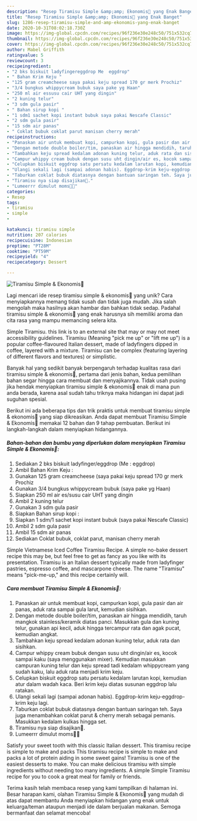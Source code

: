 ```yaml
---
description: "Resep Tiramisu Simple &amp;amp; Ekonomis🍰 yang Enak Banget"
title: "Resep Tiramisu Simple &amp;amp; Ekonomis🍰 yang Enak Banget"
slug: 1286-resep-tiramisu-simple-and-amp-ekonomis-yang-enak-banget
date: 2020-10-31T08:02:18.730Z
image: https://img-global.cpcdn.com/recipes/96f236e30e248c50/751x532cq70/tiramisu-simple-ekonomis🍰-foto-resep-utama.jpg
thumbnail: https://img-global.cpcdn.com/recipes/96f236e30e248c50/751x532cq70/tiramisu-simple-ekonomis🍰-foto-resep-utama.jpg
cover: https://img-global.cpcdn.com/recipes/96f236e30e248c50/751x532cq70/tiramisu-simple-ekonomis🍰-foto-resep-utama.jpg
author: Mabel Griffith
ratingvalue: 5
reviewcount: 3
recipeingredient:
- "2 bks biskuit ladyfingereggdrop Me  eggdrop"
- " Bahan Krim Keju "
- "125 gram creamcheese saya pakai keju spread 170 gr merk Prochiz"
- "3/4 bungkus whippycream bubuk saya pake yg Haan"
- "250 ml air essusu cair UHT yang dingin"
- "2 kuning telur"
- "3 sdm gula pasir"
- " Bahan sirup kopi "
- "1 sdm1 sachet kopi instant bubuk saya pakai Nescafe Classic"
- "2 sdm gula pasir"
- "15 sdm air panas"
- " Coklat bubuk coklat parut manisan cherry merah"
recipeinstructions:
- "Panaskan air untuk membuat kopi, campurkan kopi, gula pasir dan air panas, aduk rata sampai gula larut, kemudian sisihkan."
- "Dengan metode double boiler/tim, panaskan air hingga mendidih, taruh mangkok stainless/keramik diatas panci. Masukkan gula dan kuning telur, gunakan api kecil, aduk hingga tercampur rata dan agak pucat, kemudian angkat."
- "Tambahkan keju spread kedalam adonan kuning telur, aduk rata dan sisihkan."
- "Campur whippy cream bubuk dengan susu uht dingin/air es, kocok sampai kaku (saya menggunakan mixer). Kemudian masukkan campuran kuning telur dan keju spread tadi kedalam whippycream yang sudah kaku, lalu aduk rata menjadi krim keju."
- "Celupkan biskuit eggdrop satu persatu kedalam larutan kopi, kemudian atur dalam wadah kaca. Beri krim keju diatas susunan eggdrop lalu ratakan."
- "Ulangi sekali lagi (sampai adonan habis). Eggdrop-krim keju-eggdrop-krim keju lagi."
- "Taburkan coklat bubuk diatasnya dengan bantuan saringan teh. Saya juga menambahkan coklat parut &amp; cherry merah sebagai pemanis. Masukkan kedalam kulkas hingga set."
- "Tiramisu nya siap disajikan🍒."
- "Lumeerrr dimulut moms🤤🥳"
categories:
- Resep
tags:
- tiramisu
- simple
- 

katakunci: tiramisu simple  
nutrition: 207 calories
recipecuisine: Indonesian
preptime: "PT28M"
cooktime: "PT59M"
recipeyield: "4"
recipecategory: Dessert

---
```



![Tiramisu Simple &amp; Ekonomis🍰](https://img-global.cpcdn.com/recipes/96f236e30e248c50/751x532cq70/tiramisu-simple-ekonomis🍰-foto-resep-utama.jpg)

Lagi mencari ide resep tiramisu simple &amp; ekonomis🍰 yang unik? Cara menyiapkannya memang tidak susah dan tidak juga mudah. Jika salah mengolah maka hasilnya akan hambar dan bahkan tidak sedap. Padahal tiramisu simple &amp; ekonomis🍰 yang enak harusnya sih memiliki aroma dan cita rasa yang mampu memancing selera kita.

Simple Tiramisu. this link is to an external site that may or may not meet accessibility guidelines. Tiramisu (Meaning &#34;pick me up&#34; or &#34;lift me up&#34;) is a popular coffee-flavoured Italian dessert, made of ladyfingers dipped in coffee, layered with a mixture. Tiramisu can be complex (featuring layering of different flavors and textures) or simplistic.

Banyak hal yang sedikit banyak berpengaruh terhadap kualitas rasa dari tiramisu simple &amp; ekonomis🍰, pertama dari jenis bahan, kedua pemilihan bahan segar hingga cara membuat dan menyajikannya. Tidak usah pusing jika hendak menyiapkan tiramisu simple &amp; ekonomis🍰 enak di mana pun anda berada, karena asal sudah tahu triknya maka hidangan ini dapat jadi suguhan spesial.


Berikut ini ada beberapa tips dan trik praktis untuk membuat tiramisu simple &amp; ekonomis🍰 yang siap dikreasikan. Anda dapat membuat Tiramisu Simple &amp; Ekonomis🍰 memakai 12 bahan dan 9 tahap pembuatan. Berikut ini langkah-langkah dalam menyiapkan hidangannya.

<!--inarticleads1-->

##### Bahan-bahan dan bumbu yang diperlukan dalam menyiapkan Tiramisu Simple &amp; Ekonomis🍰:

1. Sediakan 2 bks biskuit ladyfinger/eggdrop (Me : eggdrop)
1. Ambil  Bahan Krim Keju :
1. Gunakan 125 gram creamcheese (saya pakai keju spread 170 gr merk Prochiz
1. Gunakan 3/4 bungkus whippycream bubuk (saya pake yg Haan)
1. Siapkan 250 ml air es/susu cair UHT yang dingin
1. Ambil 2 kuning telur
1. Gunakan 3 sdm gula pasir
1. Siapkan  Bahan sirup kopi :
1. Siapkan 1 sdm/1 sachet kopi instant bubuk (saya pakai Nescafe Classic)
1. Ambil 2 sdm gula pasir
1. Ambil 15 sdm air panas
1. Sediakan  Coklat bubuk, coklat parut, manisan cherry merah


Simple Vietnamese Iced Coffee Tiramisu Recipe. A simple no-bake dessert recipe this may be, but feel free to get as fancy as you like with its presentation. Tiramisu is an Italian dessert typically made from ladyfinger pastries, espresso coffee, and mascarpone cheese. The name &#34;Tiramisu&#34; means &#34;pick-me-up,&#34; and this recipe certainly will. 

<!--inarticleads2-->

##### Cara membuat Tiramisu Simple &amp; Ekonomis🍰:

1. Panaskan air untuk membuat kopi, campurkan kopi, gula pasir dan air panas, aduk rata sampai gula larut, kemudian sisihkan.
1. Dengan metode double boiler/tim, panaskan air hingga mendidih, taruh mangkok stainless/keramik diatas panci. Masukkan gula dan kuning telur, gunakan api kecil, aduk hingga tercampur rata dan agak pucat, kemudian angkat.
1. Tambahkan keju spread kedalam adonan kuning telur, aduk rata dan sisihkan.
1. Campur whippy cream bubuk dengan susu uht dingin/air es, kocok sampai kaku (saya menggunakan mixer). Kemudian masukkan campuran kuning telur dan keju spread tadi kedalam whippycream yang sudah kaku, lalu aduk rata menjadi krim keju.
1. Celupkan biskuit eggdrop satu persatu kedalam larutan kopi, kemudian atur dalam wadah kaca. Beri krim keju diatas susunan eggdrop lalu ratakan.
1. Ulangi sekali lagi (sampai adonan habis). Eggdrop-krim keju-eggdrop-krim keju lagi.
1. Taburkan coklat bubuk diatasnya dengan bantuan saringan teh. Saya juga menambahkan coklat parut &amp; cherry merah sebagai pemanis. Masukkan kedalam kulkas hingga set.
1. Tiramisu nya siap disajikan🍒.
1. Lumeerrr dimulut moms🤤🥳


Satisfy your sweet tooth with this classic Italian dessert. This tiramisu recipe is simple to make and packs This tiramisu recipe is simple to make and packs a lot of protein aiding in some sweet gains! Tiramisu is one of the easiest desserts to make. You can make delicious tiramisu with simple ingredients without needing too many ingredients. A simple Simple Tiramisu recipe for you to cook a great meal for family or friends. 

Terima kasih telah membaca resep yang kami tampilkan di halaman ini. Besar harapan kami, olahan Tiramisu Simple &amp; Ekonomis🍰 yang mudah di atas dapat membantu Anda menyiapkan hidangan yang enak untuk keluarga/teman ataupun menjadi ide dalam berjualan makanan. Semoga bermanfaat dan selamat mencoba!
